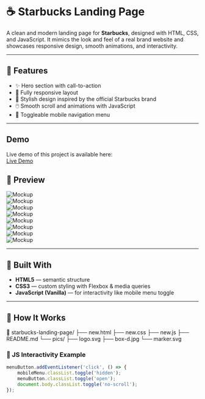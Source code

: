 # ☕ Starbucks Landing Page

A clean and modern landing page for **Starbucks**, designed with HTML, CSS, and JavaScript. It mimics the look and feel of a real brand website and showcases responsive design, smooth animations, and interactivity.

---

## 🌟 Features

- ✨ Hero section with call-to-action
- 📱 Fully responsive layout
- 🎨 Stylish design inspired by the official Starbucks brand
- 🖱️ Smooth scroll and animations with JavaScript
- 🔄 Toggleable mobile navigation menu

---
## Demo

Live demo of this project is available here:  
[Live Demo](https://6831f04c47913f3acc1c8bbd--thunderous-souffle-20ff54.netlify.app/)

## 📸 Preview

![Mockup](./pics/372d199e690%20(1).png)  
![Mockup](./pics/372d199e690.png)  
![Mockup](./pics/bc41352db90%20(1).png)  
![Mockup](./pics/bc41352db90%20(2).png)  
![Mockup](./pics/bc41352db90%20(3).png)  
![Mockup](./pics/bc41352db90%20(4).png)  
![Mockup](./pics/bc41352db90.png)  
![Mockup](./pics/e08666446e9.png)  


---

## 🔧 Built With

- **HTML5** — semantic structure
- **CSS3** — custom styling with Flexbox & media queries
- **JavaScript (Vanilla)** — for interactivity like mobile menu toggle

---

## 🧠 How It Works
📁 starbucks-landing-page/
├── new.html
├── new.css
├── new.js
├── README.md
└── pics/
    ├── logo.svg
    ├── box-d.jpg
    └── marker.svg

### 🧩 JS Interactivity Example

```js
menuButton.addEventListener('click', () => {
    mobileMenu.classList.toggle('hidden');
    menuButton.classList.toggle('open');
    document.body.classList.toggle('no-scroll');
});
